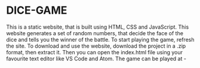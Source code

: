# DICE-GAME
This is a static website, that is built using HTML, CSS and JavaScript. 
This website generates a set of random numbers, that decide the face of the dice and tells you the winner of the battle.
To start playing the game, refresh the site.
To download and use the website, download the project in a .zip format, then extract it.
Then you can open the index.html file using your favourite text editor like VS Code and Atom.
The game can be played at - 
